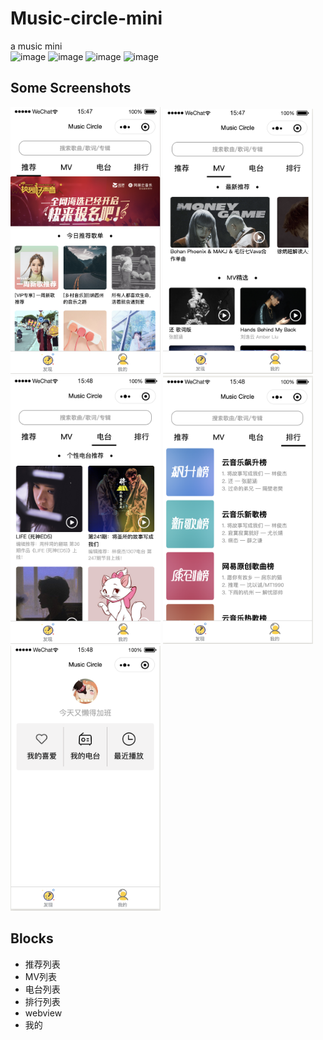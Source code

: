 # Music-circle-mini
a music  mini  
![image](https://img.shields.io/github/issues/Wildlifes/Music-circle-mini)
![image](https://img.shields.io/github/forks/Wildlifes/Music-circle-mini)
![image](https://img.shields.io/github/stars/Wildlifes/Music-circle-mini)
![image](https://img.shields.io/github/license/Wildlifes/Music-circle-mini)

## Some Screenshots
<img width="240" src="screenshot/推荐.png" >
<img width="240" src="screenshot/MV.png" >
<img width="240" src="screenshot/电台.png" >
<img width="240" src="screenshot/排行.png" >
<img width="240" src="screenshot/我的.png" >

## Blocks

- 推荐列表
- MV列表
- 电台列表
- 排行列表
- webview
- 我的
